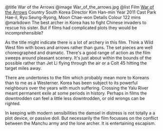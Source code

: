 @title		War of the Arrows
@image		War_of_the_arrows.jpg
@list
Film		[War of the Arrows](https://www.imdb.com/title/tt2025526/)
Country		South Korea
Director		Kim Han-min
Year		2011
Cast		Park Hae-il, Ryu Seung-Ryong, Moon Chae-won
Details		Colour 122 mins
@markdown
The best archer in Korea has to fight Chinese invaders to rescue his sister.  But
if films had complicated plots they would be incomprehensible?

As the title might indicate there is a lot of archery in this film.  Think a
Wild West film with bows and arrows rather than guns.  The set pieces are well
choreographed and dramatic. There's a good range of action as the film sweeps
around pleasant scenery.  It's just about within the bounds of the possible
rather than Jet Li flying through the air or a Colt 45 hitting the target miles
away.

There are undertones to the film which probably mean more to Koreans than to
me as a Westerner.  Korea has been subject to its powerful neighbours over the
years with much suffering.  Crossing the Yalu River meant permanent exile at some
periods in history.  Perhaps in films the downtrodden can feel a little less
downtrodden, or old wrongs can be righted.

In keeping with modern sensibilities the damsel in distress is not totally a
a plot device, or passive doll.  But necessarily the film focusses on the conflict
between the Manchu army and the lone archer. It is entertaining escapism.
